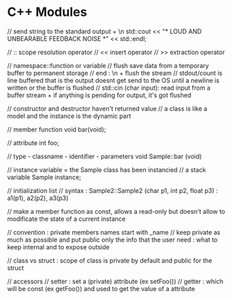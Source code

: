 # C++ Modules


// send string to the standard output + \n
std::cout << "* LOUD AND UNBEARABLE FEEDBACK NOISE *" << std::endl;

// :: scope resolution operator
// << insert operator
// >> extraction operator

// namespace::function or variable
// flush save data from a temporary buffer to permanent storage
// end : \n + flush the stream
// stdout/count is line buffered that is the output doesnt get send to the OS until a newline is written or the buffer is flushed
// std::cin (char input): read input from a buffer stream + if anything is pending for output, it's got flushed

// constructor and destructor haven't returned value
// a class is like a model and the instance is the dynamic part

// member function
void bar(void);

// attribute
int foo;

// type - classname - identifier - parameters
void Sample::bar (void)

// instance variable = the Sample class has been instancied
// a stack variable
Sample instance;

// initialization list
// syntax : Sample2::Sample2 (char p1, int p2, float p3) : a1(p1), a2(p2), a3(p3)

// make a member function as const, allows a read-only but doesn't allow to modificate the state of a current instance

// convention : private members names start with _name
// keep private as much as possible and put public only the info that the user need : what to keep internal and to expose outside

// class vs struct : scope of class is private by default and public for the struct

// accessors
// setter : set a (private) attribute (ex setFoo())
// getter : which will be const (ex getFoo()) and used to get the value of a attribute